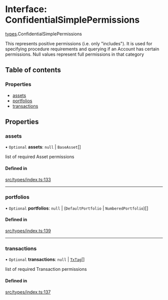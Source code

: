 # Interface: ConfidentialSimplePermissions

[types](../wiki/types).ConfidentialSimplePermissions

This represents positive permissions (i.e. only "includes"). It is used
  for specifying procedure requirements and querying if an Account has certain
  permissions. Null values represent full permissions in that category

## Table of contents

### Properties

- [assets](../wiki/types.ConfidentialSimplePermissions#assets)
- [portfolios](../wiki/types.ConfidentialSimplePermissions#portfolios)
- [transactions](../wiki/types.ConfidentialSimplePermissions#transactions)

## Properties

### assets

• `Optional` **assets**: ``null`` \| `BaseAsset`[]

list of required Asset permissions

#### Defined in

[src/types/index.ts:133](https://github.com/PolymeshAssociation/polymesh-private-sdk/blob/2c6aa0b4/src/types/index.ts#L133)

___

### portfolios

• `Optional` **portfolios**: ``null`` \| (`DefaultPortfolio` \| `NumberedPortfolio`)[]

#### Defined in

[src/types/index.ts:139](https://github.com/PolymeshAssociation/polymesh-private-sdk/blob/2c6aa0b4/src/types/index.ts#L139)

___

### transactions

• `Optional` **transactions**: ``null`` \| [`TxTag`](../wiki/generated.types#txtag)[]

list of required Transaction permissions

#### Defined in

[src/types/index.ts:137](https://github.com/PolymeshAssociation/polymesh-private-sdk/blob/2c6aa0b4/src/types/index.ts#L137)
